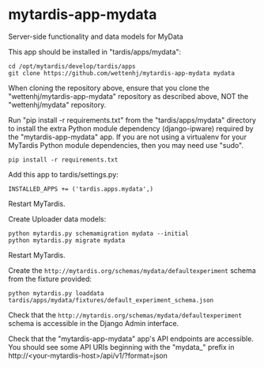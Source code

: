 # mytardis-app-mydata
Server-side functionality and data models for MyData


This app should be installed in "tardis/apps/mydata":
```
cd /opt/mytardis/develop/tardis/apps
git clone https://github.com/wettenhj/mytardis-app-mydata mydata
```
When cloning the repository above, ensure that you clone the "wettenhj/mytardis-app-mydata" repository as described above, NOT the "wettenhj/mydata" repository.

Run "pip install -r requirements.txt" from the "tardis/apps/mydata" directory to install the extra Python module dependency (django-ipware) required by the "mytardis-app-mydata" app.  If you are not using a virtualenv for your MyTardis Python module dependencies, then you may need use "sudo".

```
pip install -r requirements.txt
```

Add this app to tardis/settings.py:

```
INSTALLED_APPS += ('tardis.apps.mydata',)
```
Restart MyTardis.

Create Uploader data models:

```
python mytardis.py schemamigration mydata --initial
python mytardis.py migrate mydata
```
Restart MyTardis.

Create the `http://mytardis.org/schemas/mydata/defaultexperiment` schema from the fixture provided:

```
python mytardis.py loaddata tardis/apps/mydata/fixtures/default_experiment_schema.json
```

Check that the `http://mytardis.org/schemas/mydata/defaultexperiment` schema is accessible in the Django Admin interface.

Check that the "mytardis-app-mydata" app's API endpoints are accessible.  You should see some API URIs beginning with the "mydata_" prefix in http://\<your-mytardis-host\>/api/v1/?format=json


